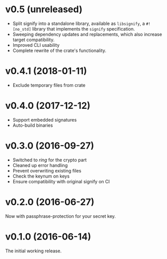 # v0.5 (unreleased)

* Split signify into a standalone library, available as `libsignify`, a `#![no_std]` library that implements the `signify` specification.
* Sweeping dependency updates and replacements, which also increase target compatibility.
* Improved CLI usability
* Complete rewrite of the crate's functionality.

# v0.4.1 (2018-01-11)

* Exclude temporary files from crate

# v0.4.0 (2017-12-12)

* Support embedded signatures
* Auto-build binaries

# v0.3.0 (2016-09-27)

* Switched to *ring* for the crypto part
* Cleaned up error handling
* Prevent overwriting existing files
* Check the keynum on keys
* Ensure compatibility with original signify on CI

# v0.2.0 (2016-06-27)

Now with passphrase-protection for your secret key.

# v0.1.0 (2016-06-14)

The initial working release.
